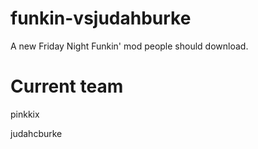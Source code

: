# funkin-vsjudahburke
A new Friday Night Funkin' mod people should download.

# Current team
pinkkix

judahcburke
